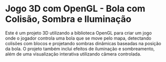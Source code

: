 # Jogo 3D com OpenGL - Bola com Colisão, Sombra e Iluminação

Este é um projeto 3D utilizando a biblioteca OpenGL para criar um jogo onde o jogador controla uma bola que se move pelo mapa, detectando colisões com blocos e projetando sombras dinâmicas baseadas na posição da bola. O projeto também inclui efeitos de iluminação e sombreamento, além de uma visualização interativa utilizando câmera controlada.
